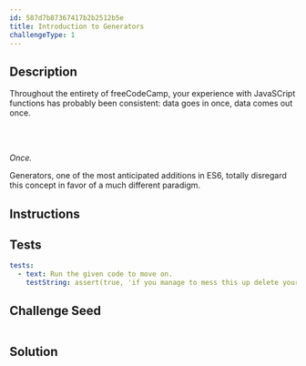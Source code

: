 ```yaml
---
id: 587d7b87367417b2b2512b5e
title: Introduction to Generators
challengeType: 1
---
```


## Description
<section id='description'>
Throughout the entirety of freeCodeCamp, your experience with JavaSCript functions has probably been consistent: data goes in once, data comes out once.
  
<br><br>

*Once.*
  
Generators, one of the most anticipated additions in ES6, totally disregard this concept in favor of a much different paradigm. 
</section>

## Instructions
<section id='instructions'>

</section>

## Tests
<section id='tests'>

```yml
tests:
  - text: Run the given code to move on.
    testString: assert(true, 'if you manage to mess this up delete your computer')
```

</section>

## Challenge Seed
<section id='challengeSeed'>

<div id='js-seed'>

```js

```

</div>

</section>

## Solution
<section id='solution'>

```js

```
</section>
